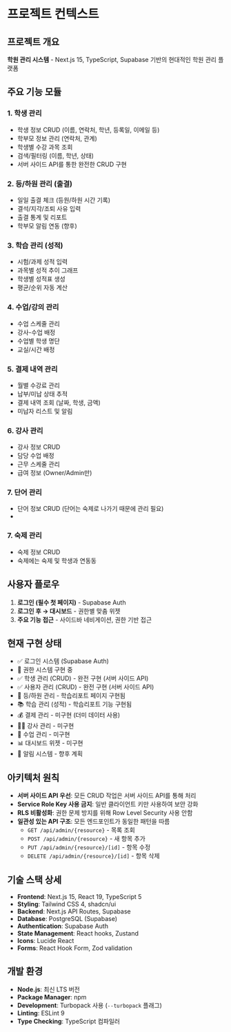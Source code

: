 # 프로젝트 컨텍스트

## 프로젝트 개요
**학원 관리 시스템** - Next.js 15, TypeScript, Supabase 기반의 현대적인 학원 관리 플랫폼

## 주요 기능 모듈

### 1. 학생 관리
- 학생 정보 CRUD (이름, 연락처, 학년, 등록일, 이메일 등)
- 학부모 정보 관리 (연락처, 관계)
- 학생별 수강 과목 조회
- 검색/필터링 (이름, 학년, 상태)
- 서버 사이드 API를 통한 완전한 CRUD 구현

### 2. 등/하원 관리 (출결)
- 일일 출결 체크 (등원/하원 시간 기록)
- 결석/지각/조퇴 사유 입력
- 출결 통계 및 리포트
- 학부모 알림 연동 (향후)

### 3. 학습 관리 (성적)
- 시험/과제 성적 입력
- 과목별 성적 추이 그래프
- 학생별 성적표 생성
- 평균/순위 자동 계산

### 4. 수업/강의 관리
- 수업 스케줄 관리
- 강사-수업 배정
- 수업별 학생 명단
- 교실/시간 배정

### 5. 결제 내역 관리
- 월별 수강료 관리
- 납부/미납 상태 추적
- 결제 내역 조회 (날짜, 학생, 금액)
- 미납자 리스트 및 알림

### 6. 강사 관리
- 강사 정보 CRUD
- 담당 수업 배정
- 근무 스케줄 관리
- 급여 정보 (Owner/Admin만)

### 7. 단어 관리
- 단어 정보 CRUD (단어는 숙제로 나가기 때문에 관리 필요)
- 

### 7. 숙제 관리
- 숙제 정보 CRUD
- 숙제에는 숙제 및 학생과 연동동


## 사용자 플로우
1. **로그인 (필수 첫 페이지)** - Supabase Auth
2. **로그인 후 → 대시보드** - 권한별 맞춤 위젯
3. **주요 기능 접근** - 사이드바 네비게이션, 권한 기반 접근

## 현재 구현 상태
- ✅ 로그인 시스템 (Supabase Auth)
- 🔄 권한 시스템 구현 중
- ✅ 학생 관리 (CRUD) - 완전 구현 (서버 사이드 API)
- ✅ 사용자 관리 (CRUD) - 완전 구현 (서버 사이드 API)
- 📅 등/하원 관리 - 학습리포트 페이지 구현됨
- 📚 학습 관리 (성적) - 학습리포트 기능 구현됨
- 💰 결제 관리 - 미구현 (더미 데이터 사용)
- 👨‍🏫 강사 관리 - 미구현
- 🏫 수업 관리 - 미구현
- 📊 대시보드 위젯 - 미구현
- 🔔 알림 시스템 - 향후 계획

## 아키텍처 원칙
- **서버 사이드 API 우선**: 모든 CRUD 작업은 서버 사이드 API를 통해 처리
- **Service Role Key 사용 금지**: 일반 클라이언트 키만 사용하여 보안 강화
- **RLS 비활성화**: 권한 문제 방지를 위해 Row Level Security 사용 안함
- **일관성 있는 API 구조**: 모든 엔드포인트가 동일한 패턴을 따름
  - `GET /api/admin/{resource}` - 목록 조회
  - `POST /api/admin/{resource}` - 새 항목 추가
  - `PUT /api/admin/{resource}/[id]` - 항목 수정
  - `DELETE /api/admin/{resource}/[id]` - 항목 삭제

## 기술 스택 상세
- **Frontend**: Next.js 15, React 19, TypeScript 5
- **Styling**: Tailwind CSS 4, shadcn/ui
- **Backend**: Next.js API Routes, Supabase
- **Database**: PostgreSQL (Supabase)
- **Authentication**: Supabase Auth
- **State Management**: React hooks, Zustand
- **Icons**: Lucide React
- **Forms**: React Hook Form, Zod validation

## 개발 환경
- **Node.js**: 최신 LTS 버전
- **Package Manager**: npm
- **Development**: Turbopack 사용 (`--turbopack` 플래그)
- **Linting**: ESLint 9
- **Type Checking**: TypeScript 컴파일러